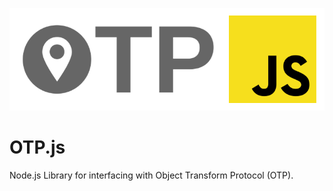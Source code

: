 ![OTP.js Logo](assets/img/OTPjs.png)
# OTP.js
Node.js Library for interfacing with Object Transform Protocol (OTP).
